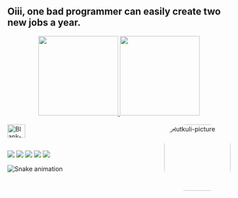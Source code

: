 ## Oiii, one bad programmer can easily create two new jobs a year.
<div align="center">
  <a href="https://github.com/rutkuli">
  <img height="180em" src="https://github-readme-stats.vercel.app/api?username=rutkuli&show_icons=true&theme=dracula&include_all_commits=true&count_private=true"/>
  <img height="180em" src="https://github-readme-stats.vercel.app/api/top-langs/?username=rutkuli&layout=compact&langs_count=7&theme=dracula"/>
</div>
<div style="display: inline_block"><br>
  <img align="center" alt="Blank-Image" height="30" width="40" src="data:,">
  <img align="right" alt="Rutkuli-picture" height="150" style="border-radius:50px;" src="https://user-images.githubusercontent.com/44347946/203125594-2a39d7b3-25f3-4d21-b9ef-bc41f545f0ac.png">
</div>
  
  ##
 
<div> 
  <a href="https://www.youtube.com/watch?v=dQw4w9WgXcQ" target="_blank"><img src="https://img.shields.io/badge/YouTube-FF0000?style=for-the-badge&logo=youtube&logoColor=white" target="_blank"></a>
  <a href="https://instagram.com/rutkuli" target="_blank"><img src="https://img.shields.io/badge/-Instagram-%23E4405F?style=for-the-badge&logo=instagram&logoColor=white" target="_blank"></a>
 	<a href="https://www.twitch.tv/rutkuli" target="_blank"><img src="https://img.shields.io/badge/Twitch-9146FF?style=for-the-badge&logo=twitch&logoColor=white" target="_blank"></a>
 <a href="https://discordapp.com/users/749998774566387742" target="_blank"><img src="https://img.shields.io/badge/Discord-7289DA?style=for-the-badge&logo=discord&logoColor=white" target="_blank"></a> 
  <a href = "mailto:rutkuliofficial@gmail.com"><img src="https://img.shields.io/badge/-Gmail-%23333?style=for-the-badge&logo=gmail&logoColor=white" target="_blank"></a>
 
  ![Snake animation](https://user-images.githubusercontent.com/44347946/203120348-e3aa63c0-04de-49ec-b520-f35e23e75151.svg)
 
</div>
